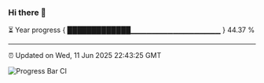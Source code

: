 ### Hi there 👋

⏳ Year progress { █████████████▁▁▁▁▁▁▁▁▁▁▁▁▁▁▁▁▁ } 44.37 %

---

⏰ Updated on Wed, 11 Jun 2025 22:43:25 GMT

![Progress Bar CI](https://github.com/IshwaranRudhara/GIT-ACTION/workflows/Progress%20Bar%20CI/badge.svg)
